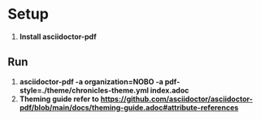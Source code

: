 # Setup 
1. **Install asciidoctor-pdf**

## Run
1. **asciidoctor-pdf -a organization=NOBO -a pdf-style=./theme/chronicles-theme.yml index.adoc**
2. **Theming guide refer to https://github.com/asciidoctor/asciidoctor-pdf/blob/main/docs/theming-guide.adoc#attribute-references**
